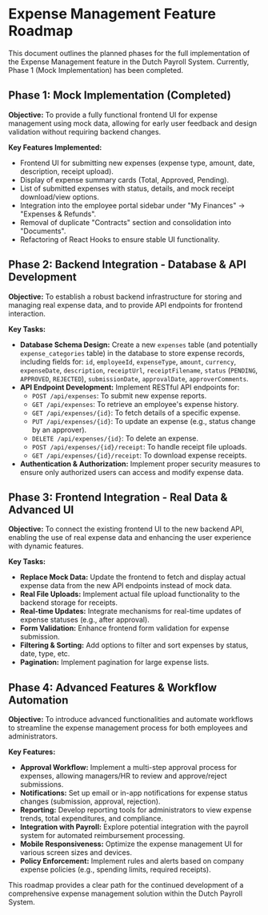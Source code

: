 # Expense Management Feature Roadmap

This document outlines the planned phases for the full implementation of the Expense Management feature in the Dutch Payroll System. Currently, Phase 1 (Mock Implementation) has been completed.

## Phase 1: Mock Implementation (Completed)

**Objective:** To provide a fully functional frontend UI for expense management using mock data, allowing for early user feedback and design validation without requiring backend changes.

**Key Features Implemented:**
- Frontend UI for submitting new expenses (expense type, amount, date, description, receipt upload).
- Display of expense summary cards (Total, Approved, Pending).
- List of submitted expenses with status, details, and mock receipt download/view options.
- Integration into the employee portal sidebar under "My Finances" -> "Expenses & Refunds".
- Removal of duplicate "Contracts" section and consolidation into "Documents".
- Refactoring of React Hooks to ensure stable UI functionality.

## Phase 2: Backend Integration - Database & API Development

**Objective:** To establish a robust backend infrastructure for storing and managing real expense data, and to provide API endpoints for frontend interaction.

**Key Tasks:**
- **Database Schema Design:** Create a new `expenses` table (and potentially `expense_categories` table) in the database to store expense records, including fields for: `id`, `employeeId`, `expenseType`, `amount`, `currency`, `expenseDate`, `description`, `receiptUrl`, `receiptFilename`, `status` (`PENDING`, `APPROVED`, `REJECTED`), `submissionDate`, `approvalDate`, `approverComments`.
- **API Endpoint Development:** Implement RESTful API endpoints for:
    - `POST /api/expenses`: To submit new expense reports.
    - `GET /api/expenses`: To retrieve an employee's expense history.
    - `GET /api/expenses/{id}`: To fetch details of a specific expense.
    - `PUT /api/expenses/{id}`: To update an expense (e.g., status change by an approver).
    - `DELETE /api/expenses/{id}`: To delete an expense.
    - `POST /api/expenses/{id}/receipt`: To handle receipt file uploads.
    - `GET /api/expenses/{id}/receipt`: To download expense receipts.
- **Authentication & Authorization:** Implement proper security measures to ensure only authorized users can access and modify expense data.

## Phase 3: Frontend Integration - Real Data & Advanced UI

**Objective:** To connect the existing frontend UI to the new backend API, enabling the use of real expense data and enhancing the user experience with dynamic features.

**Key Tasks:**
- **Replace Mock Data:** Update the frontend to fetch and display actual expense data from the new API endpoints instead of mock data.
- **Real File Uploads:** Implement actual file upload functionality to the backend storage for receipts.
- **Real-time Updates:** Integrate mechanisms for real-time updates of expense statuses (e.g., after approval).
- **Form Validation:** Enhance frontend form validation for expense submission.
- **Filtering & Sorting:** Add options to filter and sort expenses by status, date, type, etc.
- **Pagination:** Implement pagination for large expense lists.

## Phase 4: Advanced Features & Workflow Automation

**Objective:** To introduce advanced functionalities and automate workflows to streamline the expense management process for both employees and administrators.

**Key Features:**
- **Approval Workflow:** Implement a multi-step approval process for expenses, allowing managers/HR to review and approve/reject submissions.
- **Notifications:** Set up email or in-app notifications for expense status changes (submission, approval, rejection).
- **Reporting:** Develop reporting tools for administrators to view expense trends, total expenditures, and compliance.
- **Integration with Payroll:** Explore potential integration with the payroll system for automated reimbursement processing.
- **Mobile Responsiveness:** Optimize the expense management UI for various screen sizes and devices.
- **Policy Enforcement:** Implement rules and alerts based on company expense policies (e.g., spending limits, required receipts).

This roadmap provides a clear path for the continued development of a comprehensive expense management solution within the Dutch Payroll System.

